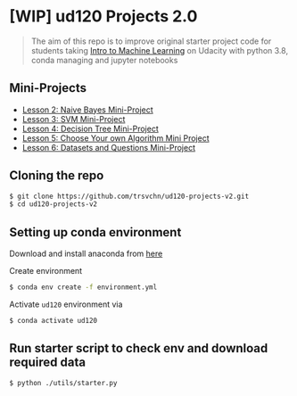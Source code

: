 # [WIP] ud120 Projects 2.0

> The aim of this repo is to improve original starter project code for students taking
> [Intro to Machine Learning](https://classroom.udacity.com/courses/ud120) on Udacity with
> python 3.8, conda managing and jupyter notebooks

## Mini-Projects

- [Lesson 2: Naive Bayes Mini-Project](./lesson-2-naive-bayes/nb_author_id.ipynb)
- [Lesson 3: SVM Mini-Project](./lesson-3-svm/svm_author_id.ipynb)
- [Lesson 4: Decision Tree Mini-Project](./lesson-4-decision-tree/dt_author_id.ipynb)
- [Lesson 5: Choose Your own Algorithm Mini Project](./lesson-5-choose-your-own/your_algorithm.ipynb)
- [Lesson 6: Datasets and Questions Mini-Project](./lesson-6-datasets-questions/explore_enron_data.ipynb)

## Cloning the repo

```bash
$ git clone https://github.com/trsvchn/ud120-projects-v2.git
$ cd ud120-projects-v2
```

## Setting up conda environment

Download and install anaconda from [here](https://www.anaconda.com/distribution/)

Create environment

```bash
$ conda env create -f environment.yml
```

Activate `ud120` environment via

```bash
$ conda activate ud120
```

## Run starter script to check env and download required data

```bash
$ python ./utils/starter.py
```
